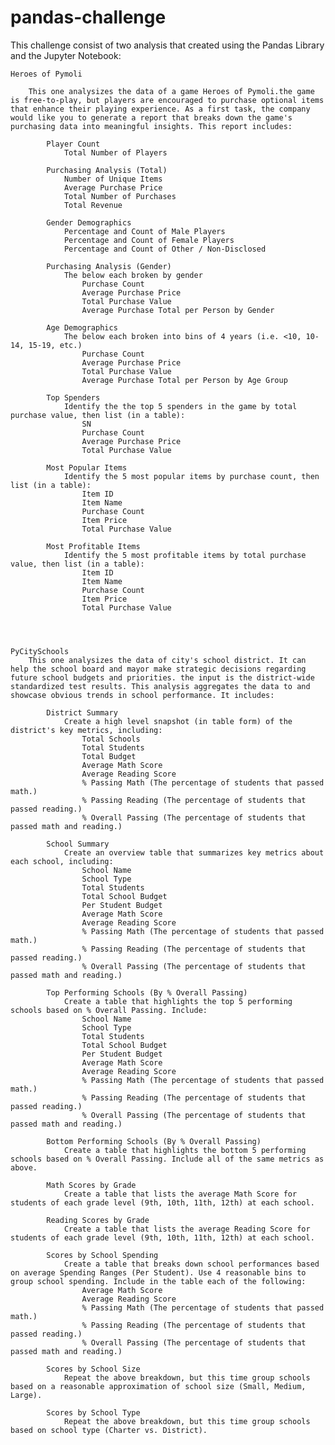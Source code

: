 # pandas-challenge
This challenge consist of two analysis that created using the Pandas Library and the Jupyter Notebook:
    
    Heroes of Pymoli
        
        This one analysizes the data of a game Heroes of Pymoli.the game is free-to-play, but players are encouraged to purchase optional items that enhance their playing experience. As a first task, the company would like you to generate a report that breaks down the game's purchasing data into meaningful insights. This report includes:
            
            Player Count
                Total Number of Players
            
            Purchasing Analysis (Total)
                Number of Unique Items
                Average Purchase Price
                Total Number of Purchases
                Total Revenue
            
            Gender Demographics
                Percentage and Count of Male Players
                Percentage and Count of Female Players
                Percentage and Count of Other / Non-Disclosed

            Purchasing Analysis (Gender)
                The below each broken by gender
                    Purchase Count
                    Average Purchase Price
                    Total Purchase Value
                    Average Purchase Total per Person by Gender

            Age Demographics
                The below each broken into bins of 4 years (i.e. <10, 10-14, 15-19, etc.)
                    Purchase Count
                    Average Purchase Price
                    Total Purchase Value
                    Average Purchase Total per Person by Age Group

            Top Spenders
                Identify the the top 5 spenders in the game by total purchase value, then list (in a table):
                    SN
                    Purchase Count
                    Average Purchase Price
                    Total Purchase Value

            Most Popular Items
                Identify the 5 most popular items by purchase count, then list (in a table):
                    Item ID
                    Item Name
                    Purchase Count
                    Item Price
                    Total Purchase Value

            Most Profitable Items
                Identify the 5 most profitable items by total purchase value, then list (in a table):
                    Item ID
                    Item Name
                    Purchase Count
                    Item Price
                    Total Purchase Value




    PyCitySchools
        This one analysizes the data of city's school district. It can help the school board and mayor make strategic decisions regarding future school budgets and priorities. the input is the district-wide standardized test results. This analysis aggregates the data to and showcase obvious trends in school performance. It includes:
            
            District Summary
                Create a high level snapshot (in table form) of the district's key metrics, including:
                    Total Schools
                    Total Students
                    Total Budget
                    Average Math Score
                    Average Reading Score
                    % Passing Math (The percentage of students that passed math.)
                    % Passing Reading (The percentage of students that passed reading.)
                    % Overall Passing (The percentage of students that passed math and reading.)

            School Summary
                Create an overview table that summarizes key metrics about each school, including:
                    School Name
                    School Type
                    Total Students
                    Total School Budget
                    Per Student Budget
                    Average Math Score
                    Average Reading Score
                    % Passing Math (The percentage of students that passed math.)
                    % Passing Reading (The percentage of students that passed reading.)
                    % Overall Passing (The percentage of students that passed math and reading.)

            Top Performing Schools (By % Overall Passing)
                Create a table that highlights the top 5 performing schools based on % Overall Passing. Include:
                    School Name
                    School Type
                    Total Students
                    Total School Budget
                    Per Student Budget
                    Average Math Score
                    Average Reading Score
                    % Passing Math (The percentage of students that passed math.)
                    % Passing Reading (The percentage of students that passed reading.)
                    % Overall Passing (The percentage of students that passed math and reading.)

            Bottom Performing Schools (By % Overall Passing)
                Create a table that highlights the bottom 5 performing schools based on % Overall Passing. Include all of the same metrics as above.

            Math Scores by Grade
                Create a table that lists the average Math Score for students of each grade level (9th, 10th, 11th, 12th) at each school.

            Reading Scores by Grade
                Create a table that lists the average Reading Score for students of each grade level (9th, 10th, 11th, 12th) at each school.

            Scores by School Spending
                Create a table that breaks down school performances based on average Spending Ranges (Per Student). Use 4 reasonable bins to group school spending. Include in the table each of the following:
                    Average Math Score
                    Average Reading Score
                    % Passing Math (The percentage of students that passed math.)
                    % Passing Reading (The percentage of students that passed reading.)
                    % Overall Passing (The percentage of students that passed math and reading.)
            
            Scores by School Size
                Repeat the above breakdown, but this time group schools based on a reasonable approximation of school size (Small, Medium, Large).

            Scores by School Type
                Repeat the above breakdown, but this time group schools based on school type (Charter vs. District).
